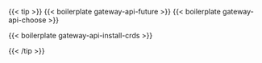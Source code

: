---
---
{{< tip >}}
{{< boilerplate gateway-api-future >}}
{{< boilerplate gateway-api-choose >}}

{{< boilerplate gateway-api-install-crds >}}

{{< /tip >}}
